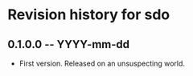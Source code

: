# Revision history for sdo

## 0.1.0.0 -- YYYY-mm-dd

* First version. Released on an unsuspecting world.
